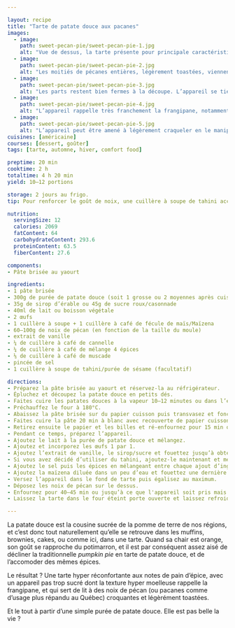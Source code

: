 ```yaml
---

layout: recipe
title: "Tarte de patate douce aux pacanes"
images:
  - image:
    path: sweet-pecan-pie/sweet-pecan-pie-1.jpg
    alt: "Vue de dessus, la tarte présente pour principale caractéristique son topping de noix de pécan. Le plaisir de la découverte réside pourtant dans son appareil aux bonnes épices de saison."
  - image:
    path: sweet-pecan-pie/sweet-pecan-pie-2.jpg
    alt: "Les moitiés de pécanes entières, légèrement toastées, viennent se lover dans l’appareil à la patate douce"
  - image:
    path: sweet-pecan-pie/sweet-pecan-pie-3.jpg
    alt: "Les parts restent bien fermes à la découpe. L’appareil se tient de manière bien ferme tout en restant moelleux à la mâche."
  - image:
    path: sweet-pecan-pie/sweet-pecan-pie-4.jpg
    alt: "L’appareil rappelle très franchement la frangipane, notamment de par sa texture, ce qui peut être surprenant à la toute première bouchée. Mais avec le croquant des pacanes, le mélange est nickel."
  - image:
    path: sweet-pecan-pie/sweet-pecan-pie-5.jpg
    alt: "L’appareil peut être amené à légèrement craqueler en le manipulant, mais on est bien loin des cheesecakes ratés et de leurs craquelures géantes."
cuisines: [américaine]
courses: [dessert, goûter]
tags: [tarte, automne, hiver, comfort food]

preptime: 20 min
cooktime: 2 h
totaltime: 4 h 20 min
yield: 10–12 portions

storage: 2 jours au frigo.
tip: Pour renforcer le goût de noix, une cuillère à soupe de tahini accompagnera à merveille le sirop d’érable.

nutrition:
  servingSize: 12
  calories: 2069
  fatContent: 64
  carbohydrateContent: 293.6
  proteinContent: 63.5
  fiberContent: 27.6

components:
- Pâte brisée au yaourt

ingredients:
- 1 pâte brisée
- 300g de purée de patate douce (soit 1 grosse ou 2 moyennes après cuisson)
- 35g de sirop d’érable ou 45g de sucre roux/casonnade
- 40ml de lait ou boisson végétale
- 2 œufs
- 1 cuillère à soupe + 1 cuillère à café de fécule de maïs/Maïzena 
- 60–100g de noix de pécan (en fonction de la taille du moule)
- extrait de vanille
- ¼ de cuillère à café de cannelle 
- ¼ de cuillère à café de mélange 4 épices 
- ⅛ de cuillère à café de muscade
- pincée de sel
- 1 cuillère à soupe de tahini/purée de sésame (facultatif)

directions:
- Préparez la pâte brisée au yaourt et réservez-la au réfrigérateur.
- Épluchez et découpez la patate douce en petits dés. 
- Faites cuire les patates douces à la vapeur 10–12 minutes ou dans l’eau 45 minutes pour bien les ramollir puis faites en une purée et laissez refroidir.
- Préchauffez le four à 180°C.
- Abaissez la pâte brisée sur du papier cuisson puis transvasez et foncez dans le plat à tarte. Piquez le fond puis mettez-la 5 minutes au frigo afin qu’elle se tienne mieux à la cuisson. 
- Faites cuire la pâte 20 min à blanc avec recouverte de papier cuisson et de billes de cuisson. 
- Retirez ensuite le papier et les billes et ré-enfournez pour 15 min ou jusqu’à ce que la pâte soit légèrement dorée. 
- Pendant ce temps, préparez l’appareil. 
- Ajoutez le lait à la purée de patate douce et mélangez. 
- Ajoutez et incorporez les œufs 1 par 1. 
- Ajoutez l’extrait de vanille, le sirop/sucre et fouettez jusqu’à obtenir un appareil bien lisse.
- Si vous avez décidé d’utiliser du tahini, ajoutez-le maintenant et mélangez.
- Ajoutez le sel puis les épices en mélangeant entre chaque ajout d’ingrédient pour bien les incorporer. 
- Ajoutez la maïzena diluée dans un peu d’eau et fouettez une dernière fois pour bien la distribuer. 
- Versez l’appareil dans le fond de tarte puis égalisez au maximum. 
- Déposez les noix de pécan sur le dessus. 
- Enfournez pour 40–45 min ou jusqu’à ce que l'appareil soit pris mais gigote encore légèrement au centre. 
- Laissez la tarte dans le four éteint porte ouverte et laissez refroidir environ 2 heures pour éviter que le dessus de tarte se craquelle. 

---
```


La patate douce est la cousine sucrée de la pomme de terre de nos régions, et c’est donc tout naturellement qu’elle se retrouve dans les muffins, brownies, cakes, ou comme ici, dans une tarte. Quand sa chair est orange, son goût se rapproche du potimarron, et il est par conséquent assez aisé de décliner la traditionnelle <i lang="en">pumpkin pie</i> en tarte de patate douce, et de l’accomoder des mêmes épices.

Le résultat&nbsp;? Une tarte hyper réconfortante aux notes de pain d’épice, avec un appareil pas trop sucré dont la texture hyper moelleuse rappelle la frangipane, et qui sert de lit à des noix de pécan (ou pacanes comme d’usage plus répandu au Québec) croquantes et légèrément toastées.

Et le tout à partir d’une simple purée de patate douce. Elle est pas belle la vie&nbsp;?